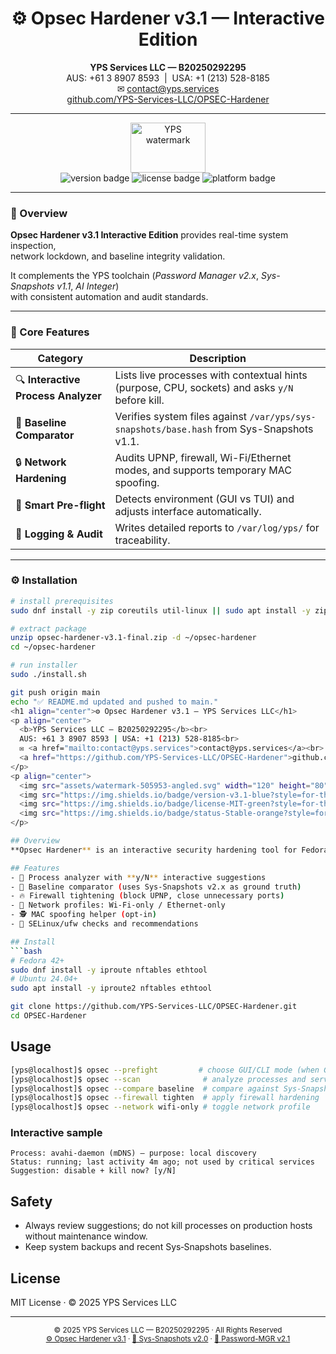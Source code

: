 <!--
YPS Services LLC — Opsec Hardener v3.1 Interactive Edition
-->

<h1 align="center">⚙️ Opsec Hardener v3.1 — Interactive Edition</h1>

<p align="center">
<b>YPS Services LLC — B20250292295</b><br>
AUS: +61&nbsp;3&nbsp;8907&nbsp;8593&nbsp;&nbsp;|&nbsp;&nbsp;USA:&nbsp;+1&nbsp;(213)&nbsp;528-8185<br>
✉ <a href="mailto:contact@yps.services">contact@yps.services</a><br>
<a href="https://github.com/YPS-Services-LLC/OPSEC-Hardener">github.com/YPS-Services-LLC/OPSEC-Hardener</a>
</p>

---

<p align="center">
  <img src="assets/watermark-505953-angled.svg" width="120" height="80" alt="YPS watermark"><br>
  <img src="https://img.shields.io/badge/version-3.1-blue?style=for-the-badge" alt="version badge">
  <img src="https://img.shields.io/badge/license-MIT-green?style=for-the-badge" alt="license badge">
  <img src="https://img.shields.io/badge/platform-Fedora%20%7C%20Ubuntu-orange?style=for-the-badge" alt="platform badge">
</p>

---

### 🧭 Overview

**Opsec Hardener v3.1 Interactive Edition** provides real-time system inspection,  
network lockdown, and baseline integrity validation.

It complements the YPS toolchain (*Password Manager&nbsp;v2.x*, *Sys-Snapshots&nbsp;v1.1*, *AI&nbsp;Integer*)  
with consistent automation and audit standards.

---

### 🧱 Core Features

| Category | Description |
|-----------|-------------|
| 🔍 **Interactive Process Analyzer** | Lists live processes with contextual hints (purpose, CPU, sockets) and asks `y/N` before kill. |
| 🧩 **Baseline Comparator** | Verifies system files against `/var/yps/sys-snapshots/base.hash` from Sys-Snapshots v1.1. |
| 🔒 **Network Hardening** | Audits UPNP, firewall, Wi-Fi/Ethernet modes, and supports temporary MAC spoofing. |
| 🧠 **Smart Pre-flight** | Detects environment (GUI vs TUI) and adjusts interface automatically. |
| 🧾 **Logging & Audit** | Writes detailed reports to `/var/log/yps/` for traceability. |

---

### ⚙️ Installation

```bash
# install prerequisites
sudo dnf install -y zip coreutils util-linux || sudo apt install -y zip coreutils util-linux

# extract package
unzip opsec-hardener-v3.1-final.zip -d ~/opsec-hardener
cd ~/opsec-hardener

# run installer
sudo ./install.sh

git push origin main
echo "✅ README.md updated and pushed to main."
<h1 align="center">⚙️ Opsec Hardener v3.1 — YPS Services LLC</h1>
<p align="center">
  <b>YPS Services LLC — B20250292295</b><br>
  AUS: +61 3 8907 8593 | USA: +1 (213) 528-8185<br>
  ✉ <a href="mailto:contact@yps.services">contact@yps.services</a><br>
  <a href="https://github.com/YPS-Services-LLC/OPSEC-Hardener">github.com/YPS-Services-LLC/OPSEC-Hardener</a>
</p>
<p align="center">
  <img src="assets/watermark-505953-angled.svg" width="120" height="80"><br>
  <img src="https://img.shields.io/badge/version-v3.1-blue?style=for-the-badge">
  <img src="https://img.shields.io/badge/license-MIT-green?style=for-the-badge">
  <img src="https://img.shields.io/badge/status-Stable-orange?style=for-the-badge">
</p>

## Overview
**Opsec Hardener** is an interactive security hardening tool for Fedora/Ubuntu. It scans processes, compares against a **Sys‑Snapshots** baseline, and offers **guided decisions** with plain‑English explanations (purpose, last use, criticality, safe to kill). Includes network hardening presets.

## Features
- 🧪 Process analyzer with **y/N** interactive suggestions
- 🧭 Baseline comparator (uses Sys‑Snapshots v2.x as ground truth)
- 🔥 Firewall tightening (block UPNP, close unnecessary ports)
- 📡 Network profiles: Wi‑Fi‑only / Ethernet‑only
- 🕵️ MAC spoofing helper (opt‑in)
- 🧱 SELinux/ufw checks and recommendations

## Install
```bash
# Fedora 42+
sudo dnf install -y iproute nftables ethtool
# Ubuntu 24.04+
sudo apt install -y iproute2 nftables ethtool

git clone https://github.com/YPS-Services-LLC/OPSEC-Hardener.git
cd OPSEC-Hardener
```

## Usage
```bash
[yps@localhost]$ opsec --prefight         # choose GUI/CLI mode (when GUI available)
[yps@localhost]$ opsec --scan              # analyze processes and services
[yps@localhost]$ opsec --compare baseline  # compare against Sys‑Snapshots baseline
[yps@localhost]$ opsec --firewall tighten  # apply firewall hardening
[yps@localhost]$ opsec --network wifi-only # toggle network profile
```

### Interactive sample
```text
Process: avahi-daemon (mDNS) — purpose: local discovery
Status: running; last activity 4m ago; not used by critical services
Suggestion: disable + kill now? [y/N]
```

## Safety
- Always review suggestions; do not kill processes on production hosts without maintenance window.
- Keep system backups and recent Sys‑Snapshots baselines.

## License
MIT License · © 2025 YPS Services LLC

<hr>
<p align="center">
  <sub>© 2025 YPS Services LLC — B20250292295 · All Rights Reserved</sub><br>
  <sub>
    <a href="https://github.com/YPS-Services-LLC/OPSEC-Hardener">⚙️ Opsec Hardener v3.1</a> ·
    <a href="https://github.com/YPS-Services-LLC/Sys-Snapshots">🧠 Sys-Snapshots v2.0</a> ·
    <a href="https://github.com/YPS-Services-LLC/Password-MGR">🔐 Password-MGR v2.1</a>
  </sub>
</p>
